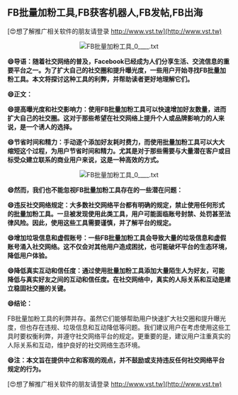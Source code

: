## **FB批量加粉工具,FB获客机器人,FB发帖,FB出海**

[😍想了解推广相关软件的朋友请登录 http://www.vst.tw](http://www.vst.tw)

 <center><img src="https://vst.tw/MP4/tuiguang/png/7.png" alt="FB批量加粉工具_0____.txt"></center>

**😄导语：随着社交网络的普及，Facebook已经成为人们分享生活、交流信息的重要平台之一。为了扩大自己的社交圈和提升曝光度，一些用户开始寻找FB批量加粉工具。本文将探讨这种工具的利弊，并帮助读者更好地理解它们。**

**😄正文：**

**😄提高曝光度和社交影响力：使用FB批量加粉工具可以快速增加好友数量，进而扩大自己的社交圈。这对于那些希望在社交网络上提升个人或品牌影响力的人来说，是一个诱人的选择。**

**😄节省时间和精力：手动逐个添加好友耗时费力，而使用批量加粉工具可以大大缩短这个过程，为用户节省时间和精力。尤其是对于那些需要与大量潜在客户或目标受众建立联系的商业用户来说，这是一种高效的方式。**

 <center><img src="https://vst.tw/MP4/tuiguang/png/0.png" alt="FB批量加粉工具_0____.txt"></center>

**😄然而，我们也不能忽视FB批量加粉工具存在的一些潜在问题：**

**😄违反社交网络规定：大多数社交网络平台都有明确的规定，禁止使用任何形式的批量加粉工具。一旦被发现使用此类工具，用户可能面临账号封禁、处罚甚至法律风险。因此，使用这些工具需要谨慎，并了解平台的规定。**

**😄增加垃圾信息和虚假账号：一些FB批量加粉工具会导致大量的垃圾信息和虚假账号涌入社交网络。这不仅会对其他用户造成困扰，也可能破坏平台的生态环境，降低用户体验。**

**😄降低真实互动和信任度：通过使用批量加粉工具添加大量陌生人为好友，可能降低与真实好友之间的互动和信任度。在社交网络中，真实的人际关系和互动是建立稳固社交圈的关键。**

**😄结论：**

FB批量加粉工具的利弊并存。虽然它们能够帮助用户快速扩大社交圈和提升曝光度，但也存在违规、垃圾信息和互动降低等问题。我们建议用户在考虑使用这些工具时要权衡利弊，并遵守社交网络平台的规定。更重要的是，建议用户注重真实的人际关系和互动，维护良好的社交网络生态环境。

**😄注：本文旨在提供中立和客观的观点，并不鼓励或支持违反任何社交网络平台规定的行为。**

[😍想了解推广相关软件的朋友请登录 http://www.vst.tw](http://www.vst.tw)



